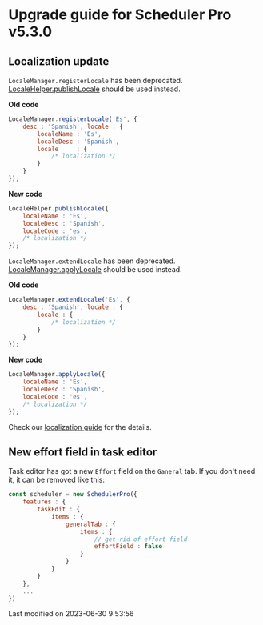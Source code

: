 # Upgrade guide for Scheduler Pro v5.3.0

## Localization update

`LocaleManager.registerLocale` has been deprecated.
[LocaleHelper.publishLocale](#Core/localization/LocaleHelper#function-publishLocale-static) should be used instead.

**Old code**

```javascript
LocaleManager.registerLocale('Es', {
    desc : 'Spanish', locale : {
        localeName : 'Es',
        localeDesc : 'Spanish',
        locale     : {
            /* localization */
        }
    }
});
```

**New code**

```javascript
LocaleHelper.publishLocale({
    localeName : 'Es',
    localeDesc : 'Spanish',
    localeCode : 'es',
    /* localization */
});
```

`LocaleManager.extendLocale` has been deprecated.
[LocaleManager.applyLocale](#Core/localization/LocaleManager#function-applyLocale) should be used instead.

**Old code**

```javascript
LocaleManager.extendLocale('Es', {
    desc : 'Spanish', locale : {
        locale : {
            /* localization */
        }
    }
});
```

**New code**

```javascript
LocaleManager.applyLocale({
    localeName : 'Es',
    localeDesc : 'Spanish',
    localeCode : 'es',
    /* localization */
});
```

Check our [localization guide](#SchedulerPro/guides/customization/localization.md#locales) for the details.

## New effort field in task editor

Task editor has got a new `Effort` field on the `Ganeral` tab. If you don't need it, it can be removed like this:

```javascript
const scheduler = new SchedulerPro({
    features : {
        taskEdit : {
            items : {
                generalTab : {
                    items : {
                        // get rid of effort field
                        effortField : false
                    }
                }
            }
        }
    },
    ...
})
```


<p class="last-modified">Last modified on 2023-06-30 9:53:56</p>